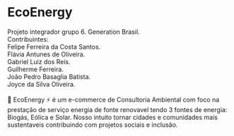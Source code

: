 # EcoEnergy 
Projeto integrador grupo 6. Generation Brasil.
<br>Contribuintes:
<br>Felipe Ferreira da Costa Santos.
<br>Flávia Antunes de Oliveira.
<br>Gabriel Luiz dos Reis.
<br>Guilherme Ferreira.
<br>João Pedro Basaglia Batista.
<br>Joyce da Silva Oliveira.
<br>
<br>🌱 EcoEnergy ⚡ é um e-commerce de Consultoria Ambiental com foco na prestação de serviço energia de fonte renovavel tendo 3 fontes de energia: Biogás, Eólica e Solar. Nosso intuito tornar cidades e comunidades mais sustentaveis contribuindo com projetos sociais e inclusão.

